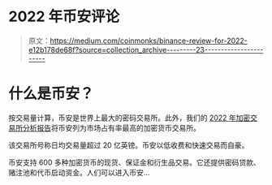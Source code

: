 # 2022 年币安评论

> 原文：<https://medium.com/coinmonks/binance-review-for-2022-e12b178de68f?source=collection_archive---------23----------------------->

# 什么是币安？

按交易量计算，币安是世界上最大的密码交易所。此外，我们的 [2022 年加密交易所分析报告](https://derev.co/blog/state-web3-cryptocurrency-exchanges)将币安列为市场占有率最高的加密货币交易所。

该交易所号称日均交易量超过 20 亿英镑。币安以低收费和快速交易而自豪。

币安支持 600 多种加密货币的现货、保证金和衍生品交易。它还提供密码贷款、赌注池和代币启动资金。人们可以进入币安…